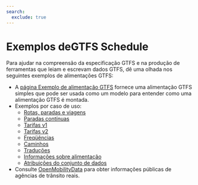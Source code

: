 ```yaml
---
search:
  exclude: true
---
```


# Exemplos deGTFS Schedule

Para ajudar na compreensão da especificação GTFS e na produção de ferramentas que leiam e escrevam dados GTFS, dê uma olhada nos seguintes exemplos de alimentações GTFS:

- A [página Exemplo de alimentação GTFS](/schedule/example-feed) fornece uma alimentação GTFS simples que pode ser usada como um modelo para entender como uma alimentação GTFS é montada.
- Exemplos por caso de uso:
  - [Rotas, paradas e viagens](routes-stops-trips)
  - [Paradas contínuas](continuous-stops)
  - [Tarifas v1](fares-v1)
  - [Tarifas v2](fares-v2)
  - [Freqüências](frequencies)
  - [Caminhos](pathways)
  - [Traduções](translations)
  - [Informações sobre alimentação](feed-info)
  - [Atribuições do conjunto de dados](attributions)
- Consulte [OpenMobilityData](https://openmobilitydata.org/) para obter informações públicas de agências de trânsito reais.
